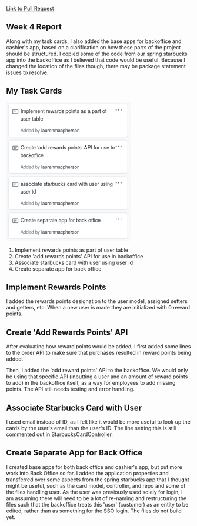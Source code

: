 [Link to Pull Request](https://github.com/nguyensjsu/sp21-172-team-e/pull/13)

## Week 4 Report ##

Along with my task cards, I also added the base apps for backoffice and cashier's app, based on a clarification on how these parts of the project should be structured. I copied some of the code from our spring starbucks app into the backoffice as I believed that code would be useful. Because I changed the location of the files though, there may be package statement issues to resolve. 

## My Task Cards ##

![My task cards this week](images/Week4_cards.png)

1. Implement rewards points as part of user table 
2. Create 'add rewards points' API for use in backoffice
3. Associate starbucks card with user using user id 
4. Create separate app for back office 

## Implement Rewards Points ##

I added the rewards points designation to the user model, assigned setters and getters, etc. When a new user is made they are initialized with 0 reward points. 

## Create 'Add Rewards Points' API 

After evaluating how reward points would be added, I first added some lines to the order API to make sure that purchases resulted in reward points being added. 

Then, I added the 'add reward points' API to the backoffice. We would only be using that specific API (inputting a user and an amount of reward points to add) in the backoffice itself, as a way for employees to add missing points. The API still needs testing and error handling. 

## Associate Starbucks Card with User ##

I used email instead of ID, as I felt like it would be more useful to look up the cards by the user's email than the user's ID. The line setting this is still commented out in StarbucksCardController. 

## Create Separate App for Back Office ## 

I created base apps for both back office and cashier's app, but put more work into Back Office so far. I added the application properties and transferred over some aspects from the spring starbucks app that I thought might be useful, such as the card model, controller, and repo and some of the files handling user. As the user was previously used solely for login, I am assuming there will need to be a lot of re-naming and restructuring the files such that the backoffice treats this 'user' (customer) as an entity to be edited, rather than as something for the SSO login. The files do not build yet. 
